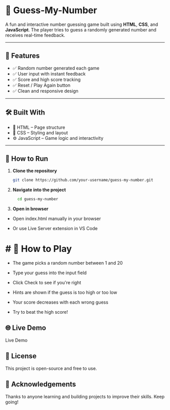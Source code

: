 # 🎯 Guess-My-Number

A fun and interactive number guessing game built using **HTML**, **CSS**, and **JavaScript**. The player tries to guess a randomly generated number and receives real-time feedback.

---

## 🚀 Features

- ✅ Random number generated each game
- ✅ User input with instant feedback
- ✅ Score and high score tracking
- ✅ Reset / Play Again button
- ✅ Clean and responsive design

---

## 🛠️ Built With

- 🧱 HTML – Page structure
- 🎨 CSS – Styling and layout
- ⚙️ JavaScript – Game logic and interactivity

---


## 📂 How to Run

1. **Clone the repository**
   ```bash
   git clone https://github.com/your-username/guess-my-number.git
2. **Navigate into the project**

    ```bash
      cd guess-my-number
3. **Open in browser**

- Open index.html manually in your browser

- Or use Live Server extension in VS Code

# # 🧠 How to Play
- The game picks a random number between 1 and 20

- Type your guess into the input field

- Click Check to see if you're right

- Hints are shown if the guess is too high or too low

- Your score decreases with each wrong guess

- Try to beat the high score!


## 🌐 Live Demo
<!-- Replace with your live link if hosted -->
Live Demo

## 📃 License
This project is open-source and free to use.

## 🙌 Acknowledgements
Thanks to anyone learning and building projects to improve their skills. Keep going! 
